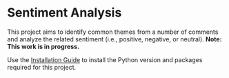 # Sentiment Analysis

This project aims to identify common themes from a number of comments and analyze the related sentiment (i.e., positive, negative, or neutral). 
**Note: This work is in progress.**

Use the [Installation Guide](./installation/installation.md) to install the Python version and packages required for this project.

